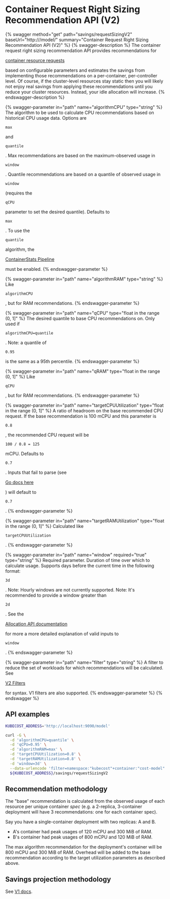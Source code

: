 # Container Request Right Sizing Recommendation API (V2)

{% swagger method="get" path="savings/requestSizingV2" baseUrl="http://<kubecost-address>/model/" summary="Container Request Right Sizing Recommendation API (V2)" %}
{% swagger-description %}
The container request right sizing recommendation API provides recommendations for 

[container resource requests](https://kubernetes.io/docs/concepts/configuration/manage-resources-containers/)

 based on configurable parameters and estimates the savings from implementing those recommendations on a per-container, per-controller level. Of course, if the cluster-level resources stay static then you will likely not enjoy real savings from applying these recommendations until you reduce your cluster resources. Instead, your idle allocation will increase.
{% endswagger-description %}

{% swagger-parameter in="path" name="algorithmCPU" type="string" %}
The algorithm to be used to calculate CPU recommendations based on historical CPU usage data. Options are 

`max`

 and 

`quantile`

. Max recommendations are based on the maximum-observed usage in 

`window`

. Quantile recommendations are based on a quantile of observed usage in 

`window`

 (requires the 

`qCPU`

 parameter to set the desired quantile). Defaults to 

`max`

. To use the 

`quantile`

 algorithm, the 

[ContainerStats Pipeline](containerstats-pipeline.md)

 must be enabled.
{% endswagger-parameter %}

{% swagger-parameter in="path" name="algorithmRAM" type="string" %}
Like 

`algorithmCPU`

, but for RAM recommendations.
{% endswagger-parameter %}

{% swagger-parameter in="path" name="qCPU" type="float in the range (0, 1]" %}
The desired quantile to base CPU recommendations on. Only used if 

`algorithmCPU=quantile`

. Note: a quantile of 

`0.95`

 is the same as a 95th percentile.
{% endswagger-parameter %}

{% swagger-parameter in="path" name="qRAM" type="float in the range (0, 1]" %}
Like 

`qCPU`

, but for RAM recommendations.
{% endswagger-parameter %}

{% swagger-parameter in="path" name="targetCPUUtilization" type="float in the range (0, 1]" %}
A ratio of headroom on the base recommended CPU request. If the base recommendation is 100 mCPU and this parameter is 

`0.8`

, the recommended CPU request will be 

`100 / 0.8 = 125`

 mCPU. Defaults to 

`0.7`

. Inputs that fail to parse (see 

[Go docs here](https://pkg.go.dev/strconv#ParseFloat)

) will default to 

`0.7`

.
{% endswagger-parameter %}

{% swagger-parameter in="path" name="targetRAMUtilization" type="float in the range (0, 1]" %}
Calculated like 

`targetCPUUtilization`

.
{% endswagger-parameter %}

{% swagger-parameter in="path" name="window" required="true" type="string" %}
Required parameter. Duration of time over which to calculate usage. Supports days before the current time in the following format: 

`3d`

. Note: Hourly windows are not currently supported. Note: It's recommended to provide a window greater than 

`2d`

. See the 

[Allocation API documentation](allocation.md#querying)

 for more a more detailed explanation of valid inputs to 

`window`

.
{% endswagger-parameter %}

{% swagger-parameter in="path" name="filter" type="string" %}
A filter to reduce the set of workloads for which recommendations will be calculated. See 

[V2 Filters](filteres-v2.md)

 for syntax. V1 filters are also supported.
{% endswagger-parameter %}
{% endswagger %}

## API examples

```bash
KUBECOST_ADDRESS='http://localhost:9090/model'

curl -G \
  -d 'algorithmCPU=quantile' \
  -d 'qCPU=0.95' \
  -d 'algorithmRAM=max' \
  -d 'targetCPUUtilization=0.8' \
  -d 'targetRAMUtilization=0.8' \
  -d 'window=3d' \
  --data-urlencode 'filter=namespace:"kubecost"+container:"cost-model"' \
  ${KUBECOST_ADDRESS}/savings/requestSizingV2
```

## Recommendation methodology

The "base" recommendation is calculated from the observed usage of each resource per unique container _spec_ (e.g. a 2-replica, 3-container deployment will have 3 recommendations: one for each container spec).

Say you have a single-container deployment with two replicas: A and B.

* A's container had peak usages of 120 mCPU and 300 MiB of RAM.
* B's container had peak usages of 800 mCPU and 120 MiB of RAM.

The max algorithm recommendation for the deployment's container will be 800 mCPU and 300 MiB of RAM. Overhead will be added to the base recommendation according to the target utilization parameters as described above.

## Savings projection methodology

See [V1 docs](https://docs.kubecost.com/apis/deprecated-apis/api-request-right-sizing).
